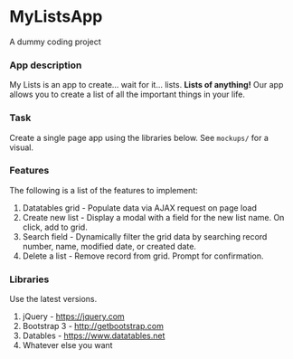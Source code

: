 # MyListsApp
A dummy coding project


### App description
My Lists is an app to create... wait for it... lists. **Lists of anything!** Our app allows you to create a list of all the important things in your life.


### Task
Create a single page app using the libraries below. See `mockups/` for a visual.

### Features
The following is a list of the features to implement:

1. Datatables grid - Populate data via AJAX request on page load
2. Create new list - Display a modal with a field for the new list name. On click, add to grid.
3. Search field - Dynamically filter the grid data by searching record number, name, modified date, or created date.
4. Delete a list - Remove record from grid. Prompt for confirmation.

### Libraries
Use the latest versions.

1. jQuery - https://jquery.com
2. Bootstrap 3 - http://getbootstrap.com
3. Datables - https://www.datatables.net
4. Whatever else you want
